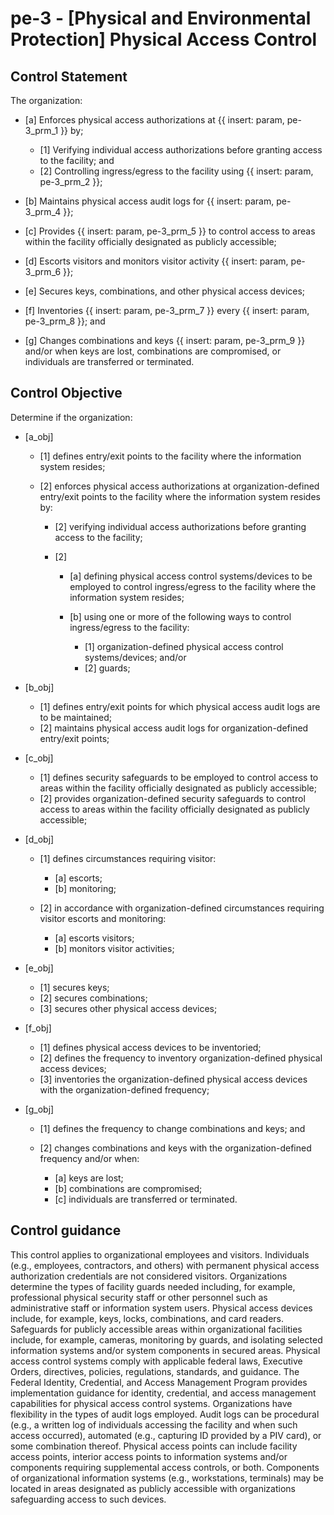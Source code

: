 # pe-3 - \[Physical and Environmental Protection\] Physical Access Control

## Control Statement

The organization:

- \[a\] Enforces physical access authorizations at {{ insert: param, pe-3_prm_1 }} by;

  - \[1\] Verifying individual access authorizations before granting access to the facility; and
  - \[2\] Controlling ingress/egress to the facility using {{ insert: param, pe-3_prm_2 }};

- \[b\] Maintains physical access audit logs for {{ insert: param, pe-3_prm_4 }};

- \[c\] Provides {{ insert: param, pe-3_prm_5 }} to control access to areas within the facility officially designated as publicly accessible;

- \[d\] Escorts visitors and monitors visitor activity {{ insert: param, pe-3_prm_6 }};

- \[e\] Secures keys, combinations, and other physical access devices;

- \[f\] Inventories {{ insert: param, pe-3_prm_7 }} every {{ insert: param, pe-3_prm_8 }}; and

- \[g\] Changes combinations and keys {{ insert: param, pe-3_prm_9 }} and/or when keys are lost, combinations are compromised, or individuals are transferred or terminated.

## Control Objective

Determine if the organization:

- \[a_obj\]

  - \[1\] defines entry/exit points to the facility where the information system resides;
  - \[2\] enforces physical access authorizations at organization-defined entry/exit points to the facility where the information system resides by:

    - \[2\] verifying individual access authorizations before granting access to the facility;
    - \[2\]

      - \[a\] defining physical access control systems/devices to be employed to control ingress/egress to the facility where the information system resides;
      - \[b\] using one or more of the following ways to control ingress/egress to the facility:

        - \[1\] organization-defined physical access control systems/devices; and/or
        - \[2\] guards;

- \[b_obj\]

  - \[1\] defines entry/exit points for which physical access audit logs are to be maintained;
  - \[2\] maintains physical access audit logs for organization-defined entry/exit points;

- \[c_obj\]

  - \[1\] defines security safeguards to be employed to control access to areas within the facility officially designated as publicly accessible;
  - \[2\] provides organization-defined security safeguards to control access to areas within the facility officially designated as publicly accessible;

- \[d_obj\]

  - \[1\] defines circumstances requiring visitor:

    - \[a\] escorts;
    - \[b\] monitoring;

  - \[2\] in accordance with organization-defined circumstances requiring visitor escorts and monitoring:

    - \[a\] escorts visitors;
    - \[b\] monitors visitor activities;

- \[e_obj\]

  - \[1\] secures keys;
  - \[2\] secures combinations;
  - \[3\] secures other physical access devices;

- \[f_obj\]

  - \[1\] defines physical access devices to be inventoried;
  - \[2\] defines the frequency to inventory organization-defined physical access devices;
  - \[3\] inventories the organization-defined physical access devices with the organization-defined frequency;

- \[g_obj\]

  - \[1\] defines the frequency to change combinations and keys; and
  - \[2\] changes combinations and keys with the organization-defined frequency and/or when:

    - \[a\] keys are lost;
    - \[b\] combinations are compromised;
    - \[c\] individuals are transferred or terminated.

## Control guidance

This control applies to organizational employees and visitors. Individuals (e.g., employees, contractors, and others) with permanent physical access authorization credentials are not considered visitors. Organizations determine the types of facility guards needed including, for example, professional physical security staff or other personnel such as administrative staff or information system users. Physical access devices include, for example, keys, locks, combinations, and card readers. Safeguards for publicly accessible areas within organizational facilities include, for example, cameras, monitoring by guards, and isolating selected information systems and/or system components in secured areas. Physical access control systems comply with applicable federal laws, Executive Orders, directives, policies, regulations, standards, and guidance. The Federal Identity, Credential, and Access Management Program provides implementation guidance for identity, credential, and access management capabilities for physical access control systems. Organizations have flexibility in the types of audit logs employed. Audit logs can be procedural (e.g., a written log of individuals accessing the facility and when such access occurred), automated (e.g., capturing ID provided by a PIV card), or some combination thereof. Physical access points can include facility access points, interior access points to information systems and/or components requiring supplemental access controls, or both. Components of organizational information systems (e.g., workstations, terminals) may be located in areas designated as publicly accessible with organizations safeguarding access to such devices.
